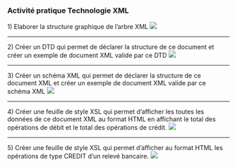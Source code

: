 <h3>Activité pratique Technologie XML</h3>
1) Elaborer la structure graphique de l’arbre XML
<img src="q1.jpg"/>
<hr/>
2) Créer un DTD qui permet de déclarer la structure de ce document et créer un exemple de document XML valide par ce DTD
<img src="q2.jpg"/>
<hr/>
3) Créer un schéma XML qui permet de déclarer la structure de ce document XML et créer un exemple de document XML valide par ce schéma XML
<img src="q3.jpg"/>
<hr/>
4) Créer une feuille de style XSL qui permet d’afficher les toutes les données de ce document XML au format HTML en affichant le total des opérations de débit et le total des opérations de crédit.
<img src="q4.jpg"/>
<hr/>
5) Créer une feuille de style XSL qui permet d’afficher au format HTML les opérations de type CREDIT d’un relevé bancaire.
<img src="q5.jpg"/>